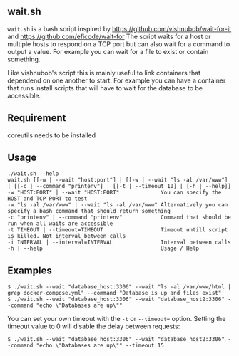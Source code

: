 ## wait.sh

`wait.sh` is a bash script inspired by https://github.com/vishnubob/wait-for-it and https://github.com/eficode/wait-for
The script waits for a host or multiple hosts to respond on a TCP port but can also wait for a command to output a value. For example you can wait for a file to exist or contain something.

Like vishnubob's script this is mainly useful to link containers that dependend on one another to start. For example you can have a container that runs install scripts that will have to wait for the database to be accessible.

## Requirement
coreutils needs to be installed

## Usage

```
./wait.sh --help
wait.sh [[-w | --wait "host:port"] | [[-w | --wait "ls -al /var/www"] | [[-c | --command "printenv"] | [[-t | --timeout 10] | [-h | --help]]
-w "HOST:PORT" | --wait "HOST:PORT"             You can specify the HOST and TCP PORT to test 
-w "ls -al /var/www" | --wait "ls -al /var/www" Alternatively you can specify a bash command that should return something
-c "printenv" | --command "printenv"            Command that should be run when all waits are accessible
-t TIMEOUT | --timeout=TIMEOUT                  Timeout untill script is killed. Not interval between calls
-i INTERVAL | --interval=INTERVAL               Interval between calls
-h | --help                                     Usage / Help
```

## Examples

```
$ ./wait.sh --wait "database_host:3306" --wait "ls -al /var/www/html | grep docker-compose.yml" --command "Database is up and files exist"
$ ./wait.sh --wait "database_host:3306" --wait "database_host2:3306" --command "echo \"Databases are up\""
```

You can set your own timeout with the `-t` or `--timeout=` option.  Setting the timeout value to 0 will disable the delay between requests:

```
$ ./wait.sh --wait "database_host:3306" --wait "database_host2:3306" --command "echo \"Databases are up\"" --timeout 15
```